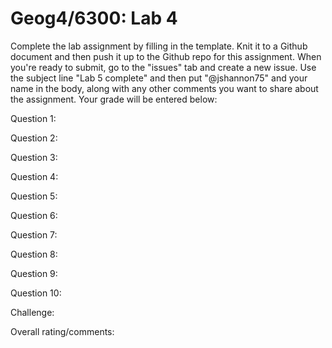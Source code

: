# Geog4/6300: Lab 4

Complete the lab assignment by filling in the template. Knit it to a Github document and then push it up to the Github repo for this assignment. When you're ready to submit, go to the "issues" tab and create a new issue. Use the subject line "Lab 5 complete" and then put "@jshannon75" and your name in the body, along with any other comments you want to share about the assignment. Your grade will be entered below:

Question 1: <p>
Question 2:<p>
Question 3:<p>
Question 4:<p>
Question 5:<p>
Question 6:<p>
Question 7:<p>
Question 8:<p>
Question 9:<p>
Question 10:<p>
Challenge:<p> 
<p>
Overall rating/comments: 
